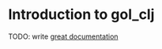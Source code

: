# Introduction to gol_clj

TODO: write [great documentation](http://jacobian.org/writing/great-documentation/what-to-write/)
